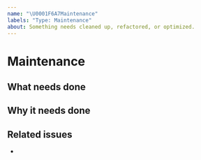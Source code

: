```yaml
---
name: "\U0001F6A7Maintenance"
labels: "Type: Maintenance"
about: Something needs cleaned up, refactored, or optimized.
---
```


# Maintenance

## What needs done

## Why it needs done

## Related issues

-
